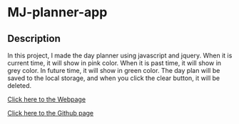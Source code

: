# MJ-planner-app

## Description

In this project, I made the day planner using javascript and jquery. 
When it is current time,
it will show in pink color. When it is past time, it will show in grey color.
In future time, it will show in green color.
The day plan will be saved to the local storage, and when you click the clear button, it will be deleted.

[Click here to the Webpage](https://salala1005.github.io/MJ-planner-app/)


[Click here to the Github page](https://github.com/Salala1005/MJ-planner-app)